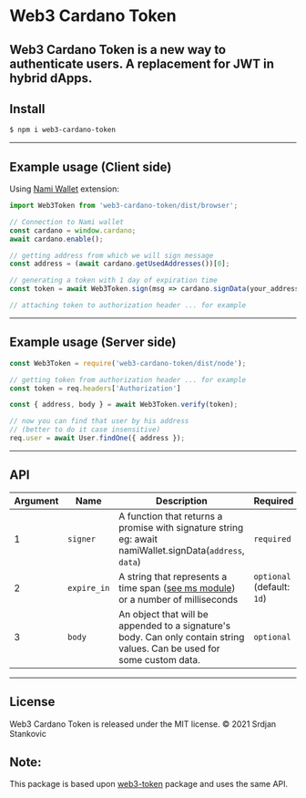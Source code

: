 # Web3 Cardano Token

Web3 Cardano Token is a new way to authenticate users. A replacement for JWT in hybrid dApps.
---

## Install

```bash
$ npm i web3-cardano-token
```
---

## Example usage (Client side)

Using [Nami Wallet](https://namiwallet.io/) extension:

```js
import Web3Token from 'web3-cardano-token/dist/browser';

// Connection to Nami wallet
const cardano = window.cardano;
await cardano.enable();

// getting address from which we will sign message
const address = (await cardano.getUsedAddresses())[0];

// generating a token with 1 day of expiration time
const token = await Web3Token.sign(msg => cardano.signData(your_address, toHex(msg)), '1d');

// attaching token to authorization header ... for example
```
---

## Example usage (Server side)
```js
const Web3Token = require('web3-cardano-token/dist/node');

// getting token from authorization header ... for example
const token = req.headers['Authorization']

const { address, body } = await Web3Token.verify(token);

// now you can find that user by his address
// (better to do it case insensitive)
req.user = await User.findOne({ address });
```

---
## API

Argument | Name | Description | Required | Example
--- | --- | --- | --- | ---
1 | `signer` | A function that returns a promise with signature string eg: await namiWallet.signData(`address`, `data`) | `required` | `(body) => await namiWallet.signData(addr1e2..0c, body)`
2 | `expire_in` | A string that represents a time span ([see ms module](https://github.com/vercel/ms)) or a number of milliseconds | `optional` (default: `1d`) | `1 day`
3 | `body` | An object that will be appended to a signature's body. Can only contain string values. Can be used for some custom data. | `optional` | `{ 'Custom-data': 'some custom data' }`

---
## License
Web3 Cardano Token is released under the MIT license. © 2021 Srdjan Stankovic


## Note:

This package is based upon [web3-token](https://github.com/bytesbay/web3-token) package and uses the same API.
